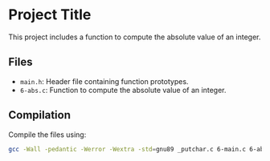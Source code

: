 # Project Title

This project includes a function to compute the absolute value of an integer.

## Files
- `main.h`: Header file containing function prototypes.
- `6-abs.c`: Function to compute the absolute value of an integer.

## Compilation
Compile the files using:
```sh
gcc -Wall -pedantic -Werror -Wextra -std=gnu89 _putchar.c 6-main.c 6-abs.c -o 6-abs

